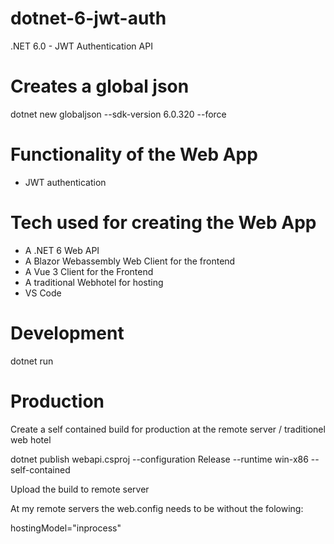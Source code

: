 # dotnet-6-jwt-auth

.NET 6.0 - JWT Authentication API

# Creates a global json

dotnet new globaljson --sdk-version 6.0.320 --force

# Functionality of the Web App

- JWT authentication

# Tech used for creating the Web App

- A .NET 6 Web API
- A Blazor Webassembly Web Client for the frontend
- A Vue 3 Client for the Frontend
- A traditional Webhotel for hosting
- VS Code

# Development

dotnet run

# Production

Create a self contained build for production at the remote server / traditionel web hotel

dotnet publish webapi.csproj --configuration Release --runtime win-x86 --self-contained

Upload the build to remote server

At my remote servers the web.config needs to be without the folowing:

hostingModel="inprocess"
